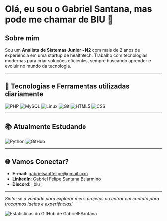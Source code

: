# Olá, eu sou o Gabriel Santana, mas pode me chamar de BIU 👋

## Sobre mim
Sou um **Analista de Sistemas Junior - N2** com mais de 2 anos de experiência em uma startup de healthtech. Trabalho com tecnologias modernas para criar soluções eficientes, sempre buscando aprender e evoluir no mundo da tecnologia.

---

## 🚀 Tecnologias e Ferramentas utilizadas diariamente

![PHP](https://img.shields.io/badge/-PHP-777BB4?style=for-the-badge&logo=php&logoColor=white)
![MySQL](https://img.shields.io/badge/-MySQL-4479A1?style=for-the-badge&logo=mysql&logoColor=white)
![Linux](https://img.shields.io/badge/-Linux-FCC624?style=for-the-badge&logo=linux&logoColor=black)
![Git](https://img.shields.io/badge/-Git-F05032?style=for-the-badge&logo=git&logoColor=white)
![HTML5](https://img.shields.io/badge/-HTML5-E34F26?style=for-the-badge&logo=html5&logoColor=white)
![CSS](https://img.shields.io/badge/-CSS3-1572B6?style=for-the-badge&logo=css&logoColor=white)

---

## 📚 Atualmente Estudando

![Python](https://img.shields.io/badge/-Python-3776AB?style=for-the-badge&logo=python&logoColor=white)
![GitHub](https://img.shields.io/badge/-GitHub-181717?style=for-the-badge&logo=github&logoColor=white)

---

## 🌐 Vamos Conectar?

- **E-mail**: [gabrielsantfelipe@gmail.com](mailto:gabrielsantfelipe@gmail.com)
- **LinkedIn**: [Gabriel Felipe Santana Belarmino](https://www.linkedin.com/in/gabrielsbelarmino/)
- **Discord**: \_biu\_
  
---

_Sinta-se à vontade para explorar meus projetos ou entrar em contato para trocarmos ideias e experiências!_

![Estatísticas do GitHub de GabrielFSantana](https://github-readme-stats.vercel.app/api?username=GabrielFSantana&show_icons=true&theme=radical)

